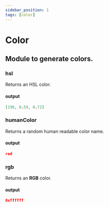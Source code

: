 ```yaml
---
sidebar_position: 1
tags: [color]
---
```


# Color

## Module to generate colors.

### hsl

Returns an HSL color.

#### output

```json
[198, 0.59, 0.72]
```

### humanColor

Returns a random human readable color name.

#### output

```json
red
```

### rgb

Returns an **RGB** color.

#### output

```json
0xffffff
```

